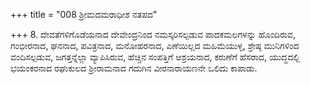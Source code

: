 +++
title = "008 ಶ್ರೀಮದಮರಾಧೀಶ ನತಪದ"

+++
8. ದೇವತೆಗಳಿಗೊಡೆಯನಾದ ದೇವೇಂದ್ರನಿಂದ ನಮಸ್ಕರಿಸಲ್ಪಡುವ ಪಾದಕಮಲಗಳನ್ನು ಹೊಂದಿರುವ, ಗಂಭೀರನಾದ, ಘನನಾದ, ಪವಿತ್ರನಾದ, ಮನೋಹರನಾದ, ಎಣೆಯಿಲ್ಲದ ಮಹಿಮೆಯುಳ್ಳ, ಶ್ರೇಷ್ಠ ಮುನಿಗಳಿಂದ ವಂದಿಸಲ್ಪಡುವ, ಜಗತ್ತನ್ನೆಲ್ಲಾ ವ್ಯಾಪಿಸಿರುವ, ಹೆಚ್ಚಿನ ಸಂಪತ್ತಿಗೆ ಆಶ್ರಯನಾದ, ಕರುಣೆಗೆ ಹೆಸರಾದ, ಯುದ್ಧದಲ್ಲಿ ಭಯಂಕರನಾದ ರಘುಕುಲದ ಶ್ರೀರಾಮನಾದ ಗದುಗಿನ ವೀರನಾರಾಯಣನೇ ಒಲಿದು ಕಾಪಾಡು.